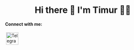 <h1 align='center'>
  Hi there 👋 I'm Timur 👨‍💻
</h1>

#### Connect with me:
[<image alt="Telegram" width="40" hspace="3" src="img/telegram.svg"/>](https://t.me/timur_teleg)



<!-- #### Support:
[<image width="140px" height="40px" src="https://cdn.buymeacoffee.com/buttons/v2/default-yellow.png"/>](https://www.buymeacoffee.com/alfaprime)
 -->


<!--
**Timurandteam/Timurandteam** is a ✨ _special_ ✨ repository because its `README.md` (this file) appears on your GitHub profile.

